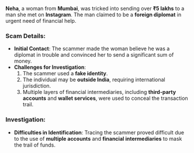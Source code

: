 **Neha**, a woman from **Mumbai**, was tricked into sending over **₹5 lakhs** to a man she met on **Instagram**. The man claimed to be a **foreign diplomat** in urgent need of financial help.

### Scam Details:
- **Initial Contact**: The scammer made the woman believe he was a diplomat in trouble and convinced her to send a significant sum of money.
- **Challenges for Investigation**:
  1. The scammer used a **fake identity**.
  2. The individual may be **outside India**, requiring international jurisdiction.
  3. Multiple layers of financial intermediaries, including **third-party accounts** and **wallet services**, were used to conceal the transaction trail.

### Investigation:
- **Difficulties in Identification**: Tracing the scammer proved difficult due to the use of **multiple accounts** and **financial intermediaries** to mask the trail of funds.
